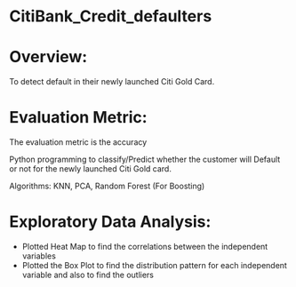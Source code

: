 # CitiBank_Credit_defaulters

# Overview:

To detect default in their newly launched Citi Gold Card.

# Evaluation Metric:

The evaluation metric is the accuracy

Python programming to classify/Predict whether the customer will Default or not for the newly launched Citi Gold card.

Algorithms: KNN, PCA, Random Forest (For Boosting) 

# Exploratory Data Analysis:

   - Plotted Heat Map to find the correlations between the independent variables 
   - Plotted the Box Plot to find the distribution pattern for each independent variable and also to find the outliers
   
